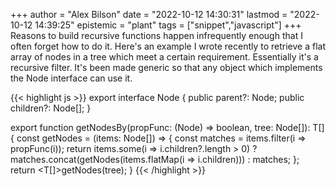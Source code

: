 +++
author = "Alex Bilson"
date = "2022-10-12 14:30:31"
lastmod = "2022-10-12 14:39:25"
epistemic = "plant"
tags = ["snippet","javascript"]
+++
Reasons to build recursive functions happen infrequently enough that I often forget how to do it. Here's an example I wrote recently to retrieve a flat array of nodes in a tree which meet a certain requirement. Essentially it's a recursive filter. It's been made generic so that any object which implements the Node interface can use it.

{{< highlight js >}}
export interface Node {
	public parent?: Node;
	public children?: Node[];
}

export function getNodesBy<T>(propFunc: (Node) => boolean, tree: Node[]): T[] {
	const getNodes = (items: Node[]) => {
	const matches = items.filter(i => propFunc(i));
	return items.some(i => i.children?.length > 0) ? matches.concat(getNodes(items.flatMap(i => i.children))) : matches;
	};
	return <T[]>getNodes(tree);
}
{{< /highlight >}}
